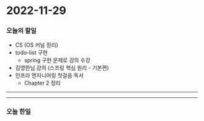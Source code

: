2022-11-29
==========

### 오늘의 할일
* CS (OS 커널 정리)
* todo-list 구현
    * spring 구현 문제로 강의 수강
* 김영한님 강의 (스프링 핵심 원리 - 기본편)
* 인프라 엔지니어링 첫걸음 독서
    * Chapter 2 정리

<hr/>
<hr/>

### 오늘 한일